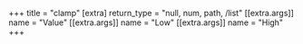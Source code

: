 +++
title = "clamp"
[extra]
return_type = "null, num, path, /list"
[[extra.args]]
name = "Value"
[[extra.args]]
name = "Low"
[[extra.args]]
name = "High"
+++